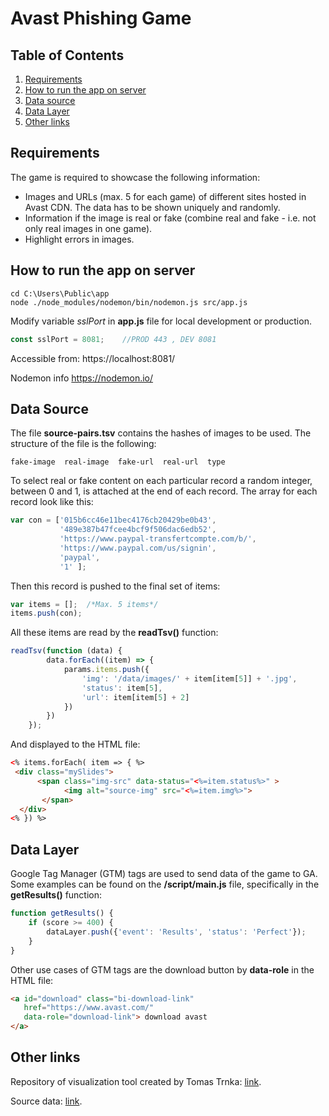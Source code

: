# Avast Phishing Game

## Table of Contents

1. [Requirements](#requirements)
2. [How to run the app on server](#how-to-run-the-app-on-server)
3. [Data source](#data-source)
3. [Data Layer](#data-layer)
5. [Other links](#other-links)

## Requirements
The game is required to showcase the following information:
*  Images and URLs (max. 5 for each game) of different sites hosted in Avast CDN. The data has to be shown uniquely and randomly.
*  Information if the image is real or fake (combine real and fake - i.e. not only real images in one game).
* Highlight errors in images.

## How to run the app on server
```console
cd C:\Users\Public\app
node ./node_modules/nodemon/bin/nodemon.js src/app.js
```
Modify variable *sslPort* in **app.js** file for local development or production.
```javascript
const sslPort = 8081;    //PROD 443 , DEV 8081
```
Accessible from: https://localhost:8081/ 

Nodemon info https://nodemon.io/

## Data Source
The file **source-pairs.tsv** contains the hashes of images to be used. The structure of the file is the following:
```tsv
fake-image  real-image  fake-url  real-url  type
```
To select real or fake content on each particular record a random integer, between 0 and 1, is attached at the end of each record. The array for each record look like this:
```javascript
var con = ['015b6cc46e11bec4176cb20429be0b43',
           '489e387b47fcee4bcf9f506dac6edb52',
           'https://www.paypal-transfertcompte.com/b/',
           'https://www.paypal.com/us/signin',
           'paypal',
           '1' ];
```
Then this record is pushed to the final set of items:
```javascript
var items = [];  /*Max. 5 items*/ 
items.push(con);
```
All these items are read by the **readTsv()** function:
```javascript
readTsv(function (data) {
        data.forEach((item) => {
            params.items.push({
                'img': '/data/images/' + item[item[5]] + '.jpg',
                'status': item[5],
                'url': item[item[5] + 2]
            })
        })
    });
```
And displayed to the HTML file:
```html
<% items.forEach( item => { %>
 <div class="mySlides">
      <span class="img-src" data-status="<%=item.status%>" >
            <img alt="source-img" src="<%=item.img%>">
       </span>
  </div>
<% }) %>
```
## Data Layer
Google Tag Manager (GTM) tags are used to send data of the game to GA. Some examples can be found on the **/script/main.js** file, specifically in the **getResults()** function:
```javascript
function getResults() { 
    if (score >= 400) {
        dataLayer.push({'event': 'Results', 'status': 'Perfect'});
    } 
}

```
Other use cases of GTM tags are the download button by **data-role** in the HTML file:
```html
<a id="download" class="bi-download-link"
   href="https://www.avast.com/" 
   data-role="download-link"> download avast
</a>
```
## Other links

Repository of visualization tool created by Tomas Trnka: [link](https://git.int.avast.com/trnkat/crumbs/tree/master/phishing_game).

Source data: [link](https://drive.google.com/file/d/1XjausBSNNXjtUD2vy1LWzcpUxaS0CyIy/view).
